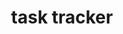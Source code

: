 ---
layout: post
title: "task tracker"
github_url: ""
web_url: ""
img: "/assets/img/projects/seevee.png"
---